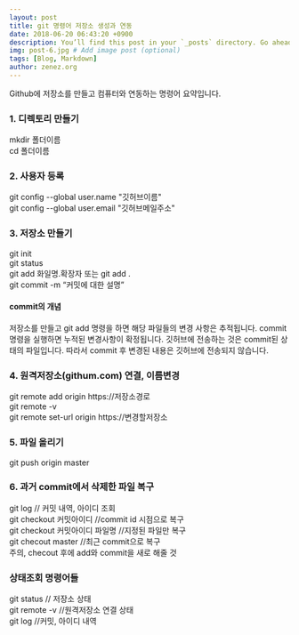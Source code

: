 ```yaml
---
layout: post
title: git 명령어 저장소 생성과 연동
date: 2018-06-20 06:43:20 +0900
description: You’ll find this post in your `_posts` directory. Go ahead and edit it and re-build the site to see your changes. # Add post description (optional)
img: post-6.jpg # Add image post (optional)
tags: [Blog, Markdown]
author: zenez.org
---
```

Github에 저장소를 만들고 컴퓨터와 연동하는 명령어 요약입니다.

### 1. 디렉토리 만들기  
mkdir 폴더이름   
cd 폴더이름  

### 2. 사용자 등록  
git config --global user.name "깃허브이름"  
git config --global user.email "깃허브메일주소" 

### 3. 저장소 만들기
git init  
git status  
git add 화일명.확장자 또는 git add .  
git commit -m “커밋에 대한 설명”  

#### commit의 개념
저장소를 만들고 git add 명령을 하면 해당 파일들의 변경 사항은 추적됩니다.
commit 명령을 실행하면 누적된 변경사항이 확정됩니다. 깃허브에 전송하는 것은 commit된 상태의 파일입니다. 따라서 commit 후 변경된 내용은 깃허브에 전송되지 않습니다.

### 4. 원격저장소(githum.com) 연결, 이름변경
git remote add origin https://저장소경로  
git remote -v  
git remote set-url origin https://변경할저장소  

### 5. 파일 올리기
git push origin master  

### 6. 과거 commit에서 삭제한 파일 복구
git log // 커밋 내역, 아이디 조회  
git checkout 커밋아이디 //commit id 시점으로 복구  
git checkout 커밋아이디 파일명 //지정된 파일만 복구  
git checout master //최근 commit으로 복구  
주의, checout 후에 add와 commit을 새로 해줄 것

### 상태조회 명령어들
git status // 저장소 상태  
git remote -v //원격저장소 연결 상태  
git log //커밋, 아이디 내역